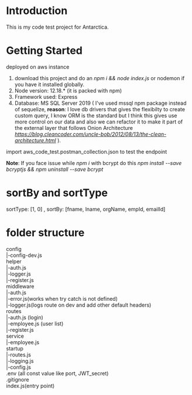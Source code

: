 # Introduction 
This is my code test project for Antarctica.

# Getting Started
deployed on aws instance
1. download this project and do an *npm i && node index.js* or nodemon if you have it installed globally.
2.	Node version: 12.18.* (it is packed with npm)
4.	Framework used: Express
5.  Database: MS SQL Server 2019 ( I've used mssql npm package instead of sequelize, **reason**: I love db drivers that gives the flexibilty to create custom query, I know ORM is the standard but I think this gives use more control on our data and also we can refactor it to make it part of the external layer that follows Onion Architecture *https://blog.cleancoder.com/uncle-bob/2012/08/13/the-clean-architecture.html* ).

import aws_code_test.postman_collection.json to test the endpoint

**Note**: If you face issue while *npm i* with bcrypt do this *npm install --save bcryptjs && npm uninstall --save bcrypt*

# sortBy and sortType
sortType: [1, 0] , sortBy: [fname, lname, orgName, empId, emailId]

# folder structure

config<br/>
     |-config-dev.js<br/>
helper<br/>
     |-auth.js<br/>
     |-logger.js<br/>
     |-register.js<br/>
middleware<br/>
     |-auth.js<br/>
     |-error.js(works when try catch is not defined)<br/>
     |-logger.js(logs route on dev and add other default headers)<br/>
routes<br/>
     |-auth.js (login)<br/>
     |-employee.js (user list)<br/>
     |-register.js<br/>
service<br/>
     |-employee.js<br/>
startup<br/>
     |-routes.js<br/>
     |-logging.js<br/>
     |-config.js<br/>
.env (all const value like port, JWT_secret)<br/>
.gitignore<br/>
index.js(entry point)<br/>